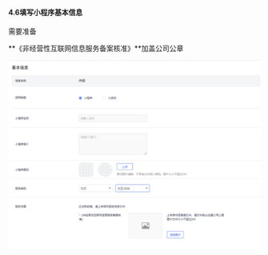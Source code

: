 #### 4.6填写小程序基本信息

需要准备

**《非经营性互联网信息服务备案核准》**加盖公司公章

[![图片](./image/6feb8257-d0e5-4d27-a43d-ca0de967ecf9.050.png "图片")](./image/6feb8257-d0e5-4d27-a43d-ca0de967ecf9.050.png)